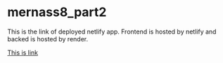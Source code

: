 ﻿# mernass8_part2

<p>This is the link of deployed netlify app. Frontend is hosted by netlify and backed is hosted by render.</p>
<a href="https://mernass8part2.netlify.app/">This is link</a>
